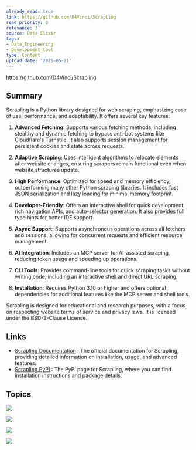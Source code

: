 ```yaml
---
already_read: true
link: https://github.com/D4Vinci/Scrapling
read_priority: 0
relevance: 3
source: Data Elixir
tags:
- Data_Engineering
- Development_tool
type: Content
upload_date: '2025-05-21'
---
```


https://github.com/D4Vinci/Scrapling
## Summary

Scrapling is a Python library designed for web scraping, emphasizing ease of use, performance, and adaptability. It offers several key features:

1. **Advanced Fetching**: Supports various fetching methods, including stealthy and dynamic fetching to bypass anti-bot systems like Cloudflare's Turnstile. It also supports session management for persistent cookies and state across requests.

2. **Adaptive Scraping**: Uses intelligent algorithms to relocate elements after website changes, ensuring scrapers remain functional even when website structures update.

3. **High Performance**: Optimized for speed and memory efficiency, outperforming many other Python scraping libraries. It includes fast JSON serialization and lazy loading for minimal memory footprint.

4. **Developer-Friendly**: Offers an interactive shell for quick development, rich navigation APIs, and auto-selector generation. It also provides full type hints for better IDE support.

5. **Async Support**: Supports asynchronous operations across all fetchers and sessions, allowing for concurrent requests and efficient resource management.

6. **AI Integration**: Includes an MCP server for AI-assisted scraping, reducing token usage and speeding up operations.

7. **CLI Tools**: Provides command-line tools for quick scraping tasks without writing code, including an interactive shell and direct URL scraping.

8. **Installation**: Requires Python 3.10 or higher and offers optional dependencies for additional features like the MCP server and shell tools.

Scrapling is designed for educational and research purposes, with a focus on respecting website terms of service and privacy laws. It is licensed under the BSD-3-Clause License.
## Links

- [Scrapling Documentation](https://scrapling.readthedocs.io/en/latest/) : The official documentation for Scrapling, providing detailed information on installation, usage, and advanced features.
- [Scrapling PyPI](https://pypi.org/project/scrapling/) : The PyPI page for Scrapling, where you can find installation instructions and package details.

## Topics

![](topics/Library/Scrapling)

![](topics/Concept/Adaptive%20Scraping)

![](topics/Concept/MCP%20Server)

![](topics/Concept/Stealthy%20Fetching)